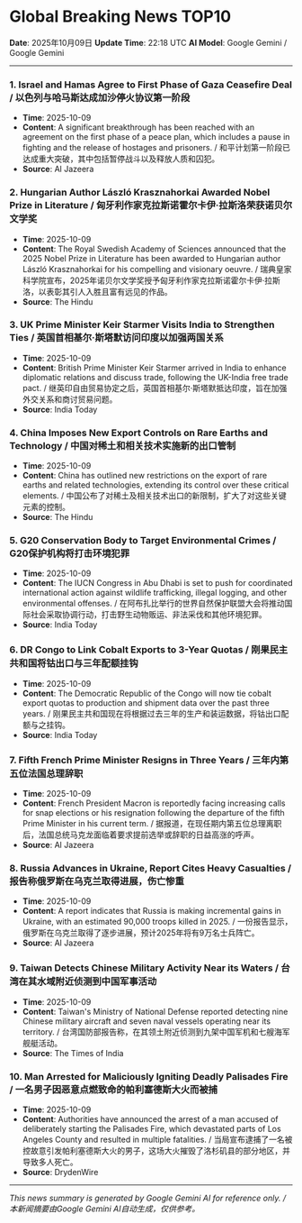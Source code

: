 # Global Breaking News TOP10

**Date**: 2025年10月09日
**Update Time**: 22:18 UTC
**AI Model**: Google Gemini / Google Gemini

---

### 1. **Israel and Hamas Agree to First Phase of Gaza Ceasefire Deal** / **以色列与哈马斯达成加沙停火协议第一阶段**
- **Time**: 2025-10-09
- **Content**: A significant breakthrough has been reached with an agreement on the first phase of a peace plan, which includes a pause in fighting and the release of hostages and prisoners. / 和平计划第一阶段已达成重大突破，其中包括暂停战斗以及释放人质和囚犯。
- **Source**: Al Jazeera

### 2. **Hungarian Author László Krasznahorkai Awarded Nobel Prize in Literature** / **匈牙利作家克拉斯诺霍尔卡伊·拉斯洛荣获诺贝尔文学奖**
- **Time**: 2025-10-09
- **Content**: The Royal Swedish Academy of Sciences announced that the 2025 Nobel Prize in Literature has been awarded to Hungarian author László Krasznahorkai for his compelling and visionary oeuvre. / 瑞典皇家科学院宣布，2025年诺贝尔文学奖授予匈牙利作家克拉斯诺霍尔卡伊·拉斯洛，以表彰其引人入胜且富有远见的作品。
- **Source**: The Hindu

### 3. **UK Prime Minister Keir Starmer Visits India to Strengthen Ties** / **英国首相基尔·斯塔默访问印度以加强两国关系**
- **Time**: 2025-10-09
- **Content**: British Prime Minister Keir Starmer arrived in India to enhance diplomatic relations and discuss trade, following the UK-India free trade pact. / 继英印自由贸易协定之后，英国首相基尔·斯塔默抵达印度，旨在加强外交关系和商讨贸易问题。
- **Source**: India Today

### 4. **China Imposes New Export Controls on Rare Earths and Technology** / **中国对稀土和相关技术实施新的出口管制**
- **Time**: 2025-10-09
- **Content**: China has outlined new restrictions on the export of rare earths and related technologies, extending its control over these critical elements. / 中国公布了对稀土及相关技术出口的新限制，扩大了对这些关键元素的控制。
- **Source**: The Hindu

### 5. **G20 Conservation Body to Target Environmental Crimes** / **G20保护机构将打击环境犯罪**
- **Time**: 2025-10-09
- **Content**: The IUCN Congress in Abu Dhabi is set to push for coordinated international action against wildlife trafficking, illegal logging, and other environmental offenses. / 在阿布扎比举行的世界自然保护联盟大会将推动国际社会采取协调行动，打击野生动物贩运、非法采伐和其他环境犯罪。
- **Source**: India Today

### 6. **DR Congo to Link Cobalt Exports to 3-Year Quotas** / **刚果民主共和国将钴出口与三年配额挂钩**
- **Time**: 2025-10-09
- **Content**: The Democratic Republic of the Congo will now tie cobalt export quotas to production and shipment data over the past three years. / 刚果民主共和国现在将根据过去三年的生产和装运数据，将钴出口配额与之挂钩。
- **Source**: India Today

### 7. **Fifth French Prime Minister Resigns in Three Years** / **三年内第五位法国总理辞职**
- **Time**: 2025-10-09
- **Content**: French President Macron is reportedly facing increasing calls for snap elections or his resignation following the departure of the fifth Prime Minister in his current term. / 据报道，在现任期内第五位总理离职后，法国总统马克龙面临着要求提前选举或辞职的日益高涨的呼声。
- **Source**: Al Jazeera

### 8. **Russia Advances in Ukraine, Report Cites Heavy Casualties** / **报告称俄罗斯在乌克兰取得进展，伤亡惨重**
- **Time**: 2025-10-09
- **Content**: A report indicates that Russia is making incremental gains in Ukraine, with an estimated 90,000 troops killed in 2025. / 一份报告显示，俄罗斯在乌克兰取得了逐步进展，预计2025年将有9万名士兵阵亡。
- **Source**: Al Jazeera

### 9. **Taiwan Detects Chinese Military Activity Near its Waters** / **台湾在其水域附近侦测到中国军事活动**
- **Time**: 2025-10-09
- **Content**: Taiwan's Ministry of National Defense reported detecting nine Chinese military aircraft and seven naval vessels operating near its territory. / 台湾国防部报告称，在其领土附近侦测到九架中国军机和七艘海军舰艇活动。
- **Source**: The Times of India

### 10. **Man Arrested for Maliciously Igniting Deadly Palisades Fire** / **一名男子因恶意点燃致命的帕利塞德斯大火而被捕**
- **Time**: 2025-10-09
- **Content**: Authorities have announced the arrest of a man accused of deliberately starting the Palisades Fire, which devastated parts of Los Angeles County and resulted in multiple fatalities. / 当局宣布逮捕了一名被控故意引发帕利塞德斯大火的男子，这场大火摧毁了洛杉矶县的部分地区，并导致多人死亡。
- **Source**: DrydenWire

---

*This news summary is generated by Google Gemini AI for reference only. / 本新闻摘要由Google Gemini AI自动生成，仅供参考。*
